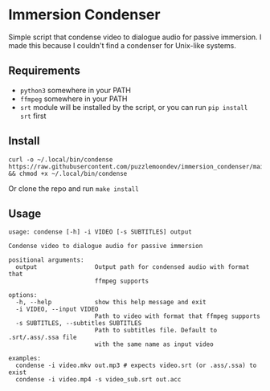 # Immersion Condenser

Simple script that condense video to dialogue audio for passive immersion.
I made this because I couldn't find a condenser for Unix-like systems.

## Requirements

- `python3` somewhere in your PATH
- `ffmpeg` somewhere in your PATH
- `srt` module will be installed by the script, or you can run `pip install srt` first

## Install

```shell
curl -o ~/.local/bin/condense https://raw.githubusercontent.com/puzzlemoondev/immersion_condenser/main/condense.py && chmod +x ~/.local/bin/condense
```

Or clone the repo and run `make install`

## Usage

```
usage: condense [-h] -i VIDEO [-s SUBTITLES] output

Condense video to dialogue audio for passive immersion

positional arguments:
  output                Output path for condensed audio with format that
                        ffmpeg supports

options:
  -h, --help            show this help message and exit
  -i VIDEO, --input VIDEO
                        Path to video with format that ffmpeg supports
  -s SUBTITLES, --subtitles SUBTITLES
                        Path to subtitles file. Default to .srt/.ass/.ssa file
                        with the same name as input video

examples:
  condense -i video.mkv out.mp3 # expects video.srt (or .ass/.ssa) to exist
  condense -i video.mp4 -s video_sub.srt out.acc
```
